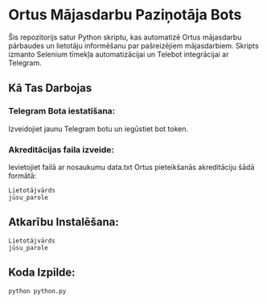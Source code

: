 # Ortus Mājasdarbu Paziņotāja Bots
Šis repozitorijs satur Python skriptu, kas automatizē Ortus mājasdarbu pārbaudes un lietotāju informēšanu par pašreizējiem mājasdarbiem. Skripts izmanto Selenium tīmekļa automatizācijai un Telebot integrācijai ar Telegram.
## Kā Tas Darbojas
### Telegram Bota iestatīšana:
Izveidojiet jaunu Telegram botu un iegūstiet bot token.
### Akreditācijas faila izveide:
Ievietojiet failā ar nosaukumu data.txt Ortus pieteikšanās akreditāciju šādā formātā:
```
Lietotājvārds
jūsu_parole
```
## Atkarību Instalēšana:
```
Lietotājvārds
jūsu_parole
```
## Koda Izpilde:
```
python python.py
```
